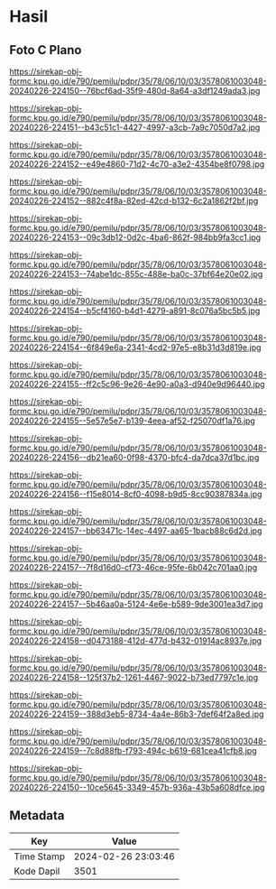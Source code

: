 # Hasil

## Foto C Plano

https://sirekap-obj-formc.kpu.go.id/e790/pemilu/pdpr/35/78/06/10/03/3578061003048-20240226-224150--76bcf6ad-35f9-480d-8a64-a3df1249ada3.jpg

https://sirekap-obj-formc.kpu.go.id/e790/pemilu/pdpr/35/78/06/10/03/3578061003048-20240226-224151--b43c51c1-4427-4997-a3cb-7a9c7050d7a2.jpg

https://sirekap-obj-formc.kpu.go.id/e790/pemilu/pdpr/35/78/06/10/03/3578061003048-20240226-224152--e49e4860-71d2-4c70-a3e2-4354be8f0798.jpg

https://sirekap-obj-formc.kpu.go.id/e790/pemilu/pdpr/35/78/06/10/03/3578061003048-20240226-224152--882c4f8a-82ed-42cd-b132-6c2a1862f2bf.jpg

https://sirekap-obj-formc.kpu.go.id/e790/pemilu/pdpr/35/78/06/10/03/3578061003048-20240226-224153--09c3db12-0d2c-4ba6-862f-984bb9fa3cc1.jpg

https://sirekap-obj-formc.kpu.go.id/e790/pemilu/pdpr/35/78/06/10/03/3578061003048-20240226-224153--74abe1dc-855c-488e-ba0c-37bf64e20e02.jpg

https://sirekap-obj-formc.kpu.go.id/e790/pemilu/pdpr/35/78/06/10/03/3578061003048-20240226-224154--b5cf4160-b4d1-4279-a891-8c076a5bc5b5.jpg

https://sirekap-obj-formc.kpu.go.id/e790/pemilu/pdpr/35/78/06/10/03/3578061003048-20240226-224154--6f849e6a-2341-4cd2-97e5-e8b31d3d819e.jpg

https://sirekap-obj-formc.kpu.go.id/e790/pemilu/pdpr/35/78/06/10/03/3578061003048-20240226-224155--ff2c5c96-9e26-4e90-a0a3-d940e9d96440.jpg

https://sirekap-obj-formc.kpu.go.id/e790/pemilu/pdpr/35/78/06/10/03/3578061003048-20240226-224155--5e57e5e7-b139-4eea-af52-f25070df1a76.jpg

https://sirekap-obj-formc.kpu.go.id/e790/pemilu/pdpr/35/78/06/10/03/3578061003048-20240226-224156--db21ea60-0f98-4370-bfc4-da7dca37d1bc.jpg

https://sirekap-obj-formc.kpu.go.id/e790/pemilu/pdpr/35/78/06/10/03/3578061003048-20240226-224156--f15e8014-8cf0-4098-b9d5-8cc90387834a.jpg

https://sirekap-obj-formc.kpu.go.id/e790/pemilu/pdpr/35/78/06/10/03/3578061003048-20240226-224157--bb63471c-14ec-4497-aa65-1bacb88c6d2d.jpg

https://sirekap-obj-formc.kpu.go.id/e790/pemilu/pdpr/35/78/06/10/03/3578061003048-20240226-224157--7f8d16d0-cf73-46ce-95fe-6b042c701aa0.jpg

https://sirekap-obj-formc.kpu.go.id/e790/pemilu/pdpr/35/78/06/10/03/3578061003048-20240226-224157--5b46aa0a-5124-4e6e-b589-9de3001ea3d7.jpg

https://sirekap-obj-formc.kpu.go.id/e790/pemilu/pdpr/35/78/06/10/03/3578061003048-20240226-224158--d0473188-412d-477d-b432-01914ac8937e.jpg

https://sirekap-obj-formc.kpu.go.id/e790/pemilu/pdpr/35/78/06/10/03/3578061003048-20240226-224158--125f37b2-1261-4467-9022-b73ed7797c1e.jpg

https://sirekap-obj-formc.kpu.go.id/e790/pemilu/pdpr/35/78/06/10/03/3578061003048-20240226-224159--388d3eb5-8734-4a4e-86b3-7def64f2a8ed.jpg

https://sirekap-obj-formc.kpu.go.id/e790/pemilu/pdpr/35/78/06/10/03/3578061003048-20240226-224159--7c8d88fb-f793-494c-b619-681cea41cfb8.jpg

https://sirekap-obj-formc.kpu.go.id/e790/pemilu/pdpr/35/78/06/10/03/3578061003048-20240226-224150--10ce5645-3349-457b-936a-43b5a608dfce.jpg


## Metadata

| Key        | Value               |
| ---------- | ------------------- |
| Time Stamp | 2024-02-26 23:03:46 |
| Kode Dapil | 3501                |



